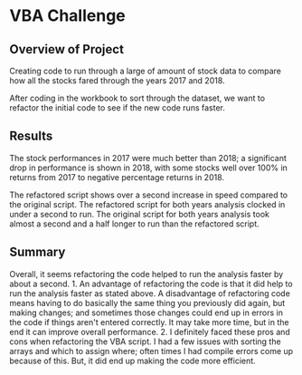 # VBA Challenge

## Overview of Project

Creating code to run through a large of amount of stock data to compare how all the stocks fared through the years 2017 and 2018.

After coding in the workbook to sort through the dataset, we want to refactor the initial code to see if the new code runs faster.

## Results

The stock performances in 2017 were much better than 2018; a significant drop in performance is shown in 2018, with some stocks well over 100% in returns from 2017 to negative percentage returns in 2018.

The refactored script shows over a second increase in speed compared to the original script. The refactored script for both years analysis clocked in under a second to run. The original script for both years analysis took almost a second and a half longer to run than the refactored script.

## Summary

Overall, it seems refactoring the code helped to run the analysis faster by about a second.
	1. An advantage of refactoring the code is that it did help to run the analysis faster as stated above. A disadvantage of refactoring code means having to do basically the same thing you previously did again, but making changes; and sometimes those changes could end up in errors in the code if things aren't entered correctly. It may take more time, but in the end it can improve overall performance.
	2. I definitely faced these pros and cons when refactoring the VBA script. I had a few issues with sorting the arrays and which to assign where; often times I had compile errors come up because of this. But, it did end up making the code more efficient.
